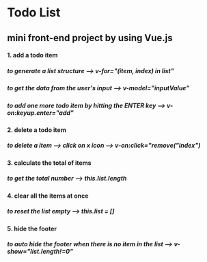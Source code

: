 # Todo List 
## mini front-end project by using Vue.js 

#### 1. add a todo item 
##### to generate a list structure --> v-for="(item, index) in list"
##### to get the data from the user's input --> v-model="inputValue" 
##### to add one more todo item by hitting the ENTER key --> v-on:keyup.enter="add"

#### 2. delete a todo item 
##### to delete a item --> click on x icon --> v-on:click="remove("index")

#### 3. calculate the total of items 
##### to get the total number --> this.list.length 

#### 4. clear all the items at once
##### to reset the list empty --> this.list = []

#### 5. hide the footer 
##### to auto hide the footer when there is no item in the list --> v-show="list.length!=0"